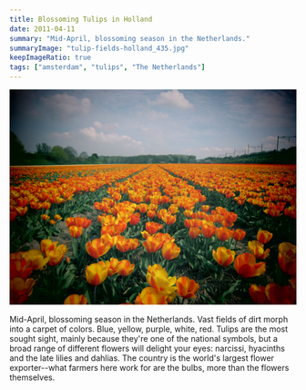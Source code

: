 ```yaml
---
title: Blossoming Tulips in Holland
date: 2011-04-11
summary: "Mid-April, blossoming season in the Netherlands."
summaryImage: "tulip-fields-holland_435.jpg"
keepImageRatio: true
tags: ["amsterdam", "tulips", "The Netherlands"]
---
```


![Tulip fields in Holland](tulip-fields-holland_435.jpg)

Mid-April, blossoming season in the Netherlands. Vast fields of dirt morph into a carpet of colors. Blue, yellow, purple, white, red. Tulips are the most sought sight, mainly because they're one of the national symbols, but a broad range of different flowers will delight your eyes: narcissi, hyacinths and the late lilies and dahlias. The country is the world's largest flower exporter--what farmers here work for are the bulbs, more than the flowers themselves.